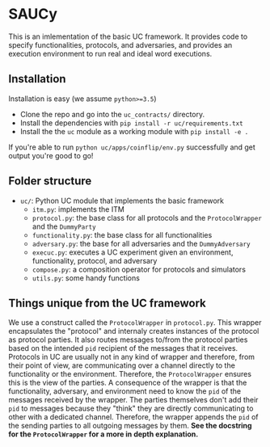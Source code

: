 # SAUCy
This is an imlementation of the basic UC framework. It provides code to specify functionalities, protocols, and adversaries, and provides an execution environment to run real and ideal word executions. 


## Installation
Installation is easy (we assume `python>=3.5`)
* Clone the repo and go into the `uc_contracts/` directory.
* Install the dependencies with ```pip install -r uc/requirements.txt```
* Install the the `uc` module as a working module with ```pip install -e .```

If you're able to run `python uc/apps/coinflip/env.py` successfully and get output you're good to go!

## Folder structure

* `uc/`: Python UC module that implements the basic framework
  * `itm.py`: implements the ITM
  * `protocol.py`: the base class for all protocols and the `ProtocolWrapper` and the `DummyParty`
  * `functionality.py`: the base class for all functionalities
  * `adversary.py`: the base for all adversaries and the `DummyAdversary`
  * `execuc.py`: executes a UC experiment given an environment, functionality, protocol, and adversary
  * `compose.py`: a composition operator for protocols and simulators
  * `utils.py`: some handy functions

## Things unique from the UC framework
We use a construct called the `ProtocolWrapper` in `protocol.py`. This wrapper encapsulates the "protocol" and internaly creates instances of the protocol as protocol parties. It also routes messages to/from the protocol parties based on the intended `pid` recipient of the messages that it receives. 
Protocols in UC are usually not in any kind of wrapper and therefore, from their point of view, are communicating over a channel directly to the functionality or the environment. Therefore, the `ProtocolWrapper` ensures this is the view of the parties. 
A consequence of the wrapper is that the functionality, adversary, and environment need to know the `pid` of the messages received by the wrapper. 
The parties themselves don't add their `pid` to messages because they "think" they are directly communicating to other with a dedicated channel. Therefore, the wrapper appends the `pid` of the sending parties to all outgoing messages by them.
**See the docstring for the `ProtocolWrapper` for a more in depth explanation.**

